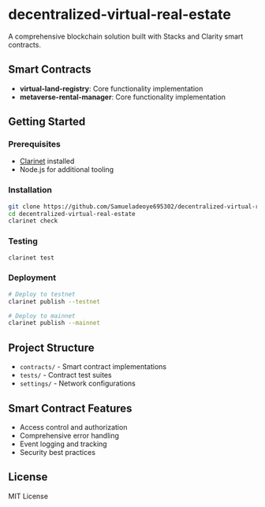 # decentralized-virtual-real-estate

A comprehensive blockchain solution built with Stacks and Clarity smart contracts.

## Smart Contracts

- **virtual-land-registry**: Core functionality implementation
- **metaverse-rental-manager**: Core functionality implementation

## Getting Started

### Prerequisites
- [Clarinet](https://github.com/hirosystems/clarinet) installed
- Node.js for additional tooling

### Installation
```bash
git clone https://github.com/Samueladeoye695302/decentralized-virtual-real-estate.git
cd decentralized-virtual-real-estate
clarinet check
```

### Testing
```bash
clarinet test
```

### Deployment
```bash
# Deploy to testnet
clarinet publish --testnet

# Deploy to mainnet
clarinet publish --mainnet
```

## Project Structure
- `contracts/` - Smart contract implementations
- `tests/` - Contract test suites
- `settings/` - Network configurations

## Smart Contract Features
- Access control and authorization
- Comprehensive error handling
- Event logging and tracking
- Security best practices

## License
MIT License
